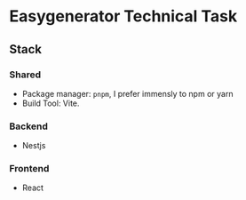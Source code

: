 # Easygenerator Technical Task

## Stack

### Shared

- Package manager: `pnpm`, I prefer immensly to npm or yarn
- Build Tool: Vite.

### Backend

- Nestjs

### Frontend

- React
